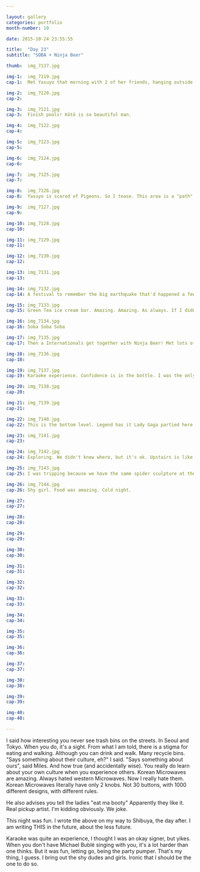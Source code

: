 ```yaml
---

layout: gallery
categories: portfolio
month-number: 10

date: 2015-10-24 23:55:55

title:  "Day 23"
subtitle: "SOBA + Ninja Beer"

thumb:	img_7137.jpg

img-1:	img_7119.jpg
cap-1:	Met Yasuyo that morning with 2 of her friends, hanging outside in front of the  SevenEleven. Was her last day at SevenEleven. Met her briefly the day before during my daily sandwich breakfast and canned coffee runs. One of her friend quit the week before, and her to her friend's last day was (tomorrow). She took me to a famous Soba place. Literally a 4 minute walk from the hostel. How convenient. Super tasty. Super tasty. Yasuyo also helped me set up my Line account. Line is like the KakaoTalk of Japan. Though I have limited access because I'm a foreigner and I can't figure it out -.-

img-2:	img_7120.jpg
cap-2:	

img-3:	img_7121.jpg
cap-3: 	Finish pools! Kōtō is so beautiful man.

img-4:	img_7122.jpg
cap-4:	

img-5:	img_7123.jpg
cap-5:	

img-6:	img_7124.jpg
cap-6:	

img-7:	img_7125.jpg
cap-7:	

img-8:	img_7126.jpg
cap-8:	Yasuyo is scared of Pigeons. So I tease. This area is a "path" leading to the big Park.

img-9:	img_7127.jpg
cap-9:	

img-10:	img_7128.jpg
cap-10:	

img-11:	img_7129.jpg
cap-11:	

img-12:	img_7130.jpg
cap-12:	

img-13:	img_7131.jpg
cap-13:	

img-14:	img_7132.jpg
cap-14:	A festival to remember the big earthquake that'd happened a few years ago. 

img-15:	img_7133.jpg
cap-15:	Green Tea ice cream bar. Amazing. Amazing. As always. If I didn't walk so much, I'd be fat. Though, diabetes is still a possibility! Fingers crossed xx.

img-16:	img_7134.jpg
cap-16:	Soba Soba Soba

img-17:	img_7135.jpg
cap-17:	Then a Internationals get together with Ninja Beer! Met lots of great people! Went with Ben, his last night. 

img-18:	img_7136.jpg
cap-18:	

img-19:	img_7137.jpg
cap-19:	Karaoke experience. Confidence is in the bottle. I was the only white dude. Gotta love it. 

img-20:	img_7138.jpg
cap-20:	

img-21:	img_7139.jpg
cap-21:	

img-22:	img_7140.jpg
cap-22:	This is the bottom level. Legend has it Lady Gaga partied here when she came. Upon further investigation (dancing), i am sceptical. It's a great place, but I wouldn't think it's Lady Gaga great. 

img-23:	img_7141.jpg
cap-23:	

img-24:	img_7142.jpg
cap-24:	Exploring. We didn't know where, but it's ok. Upstairs is like a crazy multi level cinema and theatre. May return. 

img-25:	img_7143.jpg
cap-25:	I was tripping because we have the same spider sculpture at the National Art Gallery of Canada, in Ottawa! 

img-26:	img_7144.jpg
cap-26:	Shy girl. Food was amazing. Cold night. 

img-27:	
cap-27:	

img-28:	
cap-28:	

img-29:	
cap-29:	

img-30:	
cap-30:	

img-31:	
cap-31:	

img-32:	
cap-32:	

img-33:	
cap-33:	

img-34:	
cap-34:	

img-35:	
cap-35:	

img-36:	
cap-36:	

img-37:	
cap-37:	

img-38:	
cap-38:	

img-39:	
cap-39:	

img-40:	
cap-40:	

---
```


I said how interesting you never see trash bins on the streets. In Seoul and Tokyo. When you do, it's a sight. From what I am told, there is a stigma for eating and walking. Although you can drink and walk. Many recycle bins. "Says something about their culture, eh?" I said. "Says something about ours", said Miles. And how true (and accidentally wise). You really do learn about your own culture when you experience others. Korean Microwaves are amazing. Always hated western Microwaves. Now I really hate them. Korean Microwaves literally have only 2 knobs. Not 30 buttons, with 1000 different designs, with different rules. 

He also advises you tell the ladies "eat ma booty" Apparently they like it. Real pickup artist. I'm kidding obviously. We joke.

This night was fun. I wrote the above on my way to Shibuya, the day after. I am writing THIS in the future, about the less future. 

Karaoke was quite an experience, I thought I was an okay signer, but yikes. When you don't have Michael Bublé singing with you, it's a lot harder than one thinks. But it was fun, letting go, being the party pumper. That's my thing, I guess. I bring out the shy dudes and girls. Ironic that I should be the one to do so. 
